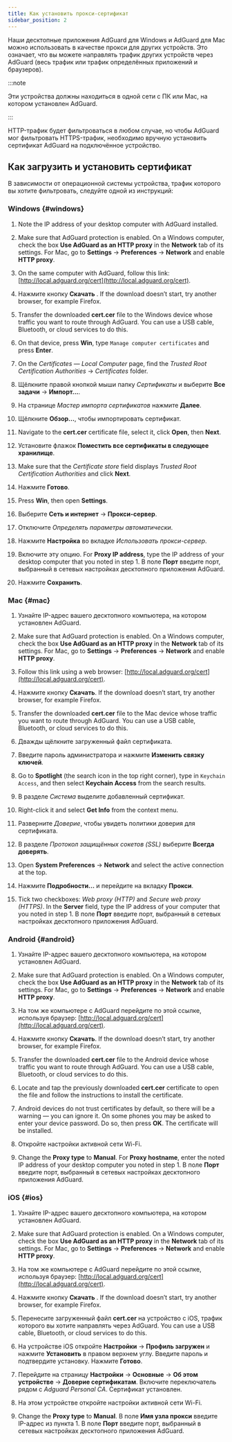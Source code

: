 ```yaml
---
title: Как установить прокси-сертификат
sidebar_position: 2
---
```


Наши десктопные приложения AdGuard для Windows и AdGuard для Mac можно использовать в качестве прокси для других устройств. Это означает, что вы можете направлять трафик других устройств через AdGuard (весь трафик или трафик определённых приложений и браузеров).

:::note

Эти устройства должны находиться в одной сети с ПК или Mac, на котором установлен AdGuard.

:::

HTTP-трафик будет фильтроваться в любом случае, но чтобы AdGuard мог фильтровать HTTPS-трафик, необходимо вручную установить сертификат AdGuard на подключённое устройство.

## Как загрузить и установить сертификат

В зависимости от операционной системы устройства, трафик которого вы хотите фильтровать, следуйте одной из инструкций:

### Windows {#windows}

1. Note the IP address of your desktop computer with AdGuard installed.

1. Make sure that AdGuard protection is enabled. On a Windows computer, check the box **Use AdGuard as an HTTP proxy** in the **Network** tab of its settings. For Mac, go to **Settings** → **Preferences** → **Network** and enable **HTTP proxy**.

1. On the same computer with AdGuard, follow this link: [http://local.adguard.org/cert](http://local.adguard.org/cert).

1. Нажмите кнопку **Скачать** . If the download doesn’t start, try another browser, for example Firefox.

1. Transfer the downloaded **cert.cer** file to the Windows device whose traffic you want to route through AdGuard. You can use a USB cable, Bluetooth, or cloud services to do this.

1. On that device, press **Win**, type `Manage computer certificates` and press **Enter**.

1. On the *Certificates — Local Computer* page, find the *Trusted Root Certification Authorities* → *Certificates* folder.

1. Щёлкните правой кнопкой мыши папку *Сертификаты* и выберите **Все задачи** → **Импорт...**.

1. На странице *Мастер импорта сертификатов* нажмите **Далее**.

1. Щёлкните **Обзор...**, чтобы импортировать сертификат.

1. Navigate to the **cert.cer** certificate file, select it, click **Open**, then **Next**.

1. Установите флажок **Поместить все сертификаты в следующее хранилище**.

1. Make sure that the *Certificate store* field displays *Trusted Root Certification Authorities* and click **Next**.

1. Нажмите **Готово**.

1. Press **Win**, then open **Settings**.

1. Выберите **Сеть и интернет** → **Прокси-сервер**.

1. Отключите *Определять параметры автоматически*.

1. Нажмите **Настройка** во вкладке *Использовать прокси-сервер*.

1. Включите эту опцию. For **Proxy IP address**, type the IP address of your desktop computer that you noted in step 1. В поле **Порт** введите порт, выбранный в сетевых настройках десктопного приложения AdGuard.

1. Нажмите **Сохранить**.

### Mac {#mac}

1. Узнайте IP-адрес вашего десктопного компьютера, на котором установлен AdGuard.

1. Make sure that AdGuard protection is enabled. On a Windows computer, check the box **Use AdGuard as an HTTP proxy** in the **Network** tab of its settings. For Mac, go to **Settings** → **Preferences** → **Network** and enable **HTTP proxy**.

1. Follow this link using a web browser: [http://local.adguard.org/cert](http://local.adguard.org/cert).

1. Нажмите кнопку **Скачать**. If the download doesn’t start, try another browser, for example Firefox.

1. Transfer the downloaded **cert.cer** file to the Mac device whose traffic you want to route through AdGuard. You can use a USB cable, Bluetooth, or cloud services to do this.

1. Дважды щёлкните загруженный файл сертификата.

1. Введите пароль администратора и нажмите **Изменить связку ключей**.

1. Go to **Spotlight** (the search icon in the top right corner), type in `Keychain Access`, and then select **Keychain Access** from the search results.

1. В разделе *Система* выделите добавленный сертификат.

1. Right-click it and select **Get Info** from the context menu.

1. Разверните *Доверие*, чтобы увидеть политики доверия для сертификата.

1. В разделе *Протокол защищённых сокетов (SSL)* выберите **Всегда доверять**.

1. Open **System Preferences** → **Network** and select the active connection at the top.

1. Нажмите **Подробности...** и перейдите на вкладку **Прокси**.

1. Tick two checkboxes: *Web proxy (HTTP)* and *Secure web proxy (HTTPS)*. In the **Server** field, type the IP address of your computer that you noted in step 1. В поле **Порт** введите порт, выбранный в сетевых настройках десктопного приложения AdGuard.

### Android {#android}

1. Узнайте IP-адрес вашего десктопного компьютера, на котором установлен AdGuard.

1. Make sure that AdGuard protection is enabled. On a Windows computer, check the box **Use AdGuard as an HTTP proxy** in the **Network** tab of its settings. For Mac, go to **Settings** → **Preferences** → **Network** and enable **HTTP proxy**.

1. На том же компьютере с AdGuard перейдите по этой ссылке, используя браузер: [http://local.adguard.org/cert](http://local.adguard.org/cert).

1. Нажмите кнопку **Скачать**. If the download doesn’t start, try another browser, for example Firefox.

1. Transfer the downloaded **cert.cer** file to the Android device whose traffic you want to route through AdGuard. You can use a USB cable, Bluetooth, or cloud services to do this.

1. Locate and tap the previously downloaded **cert.cer** certificate to open the file and follow the instructions to install the certificate.

1. Android devices do not trust certificates by default, so there will be a warning — you can ignore it. On some phones you may be asked to enter your device password. Do so, then press **OK**. The certificate will be installed.

1. Откройте настройки активной сети Wi-Fi.

1. Change the **Proxy type** to **Manual**. For **Proxy hostname**, enter the noted IP address of your desktop computer you noted in step 1. В поле **Порт** введите порт, выбранный в сетевых настройках десктопного приложения AdGuard.

### iOS {#ios}

1. Узнайте IP-адрес вашего десктопного компьютера, на котором установлен AdGuard.

1. Make sure that AdGuard protection is enabled. On a Windows computer, check the box **Use AdGuard as an HTTP proxy** in the **Network** tab of its settings. For Mac, go to **Settings** → **Preferences** → **Network** and enable **HTTP proxy**.

1. На том же компьютере с AdGuard перейдите по этой ссылке, используя браузер: [http://local.adguard.org/cert](http://local.adguard.org/cert).

1. Нажмите кнопку **Скачать** . If the download doesn’t start, try another browser, for example Firefox.

1. Перенесите загруженный файл **cert.cer** на устройство с iOS, трафик которого вы хотите направлять через AdGuard. You can use a USB cable, Bluetooth, or cloud services to do this.

1. На устройстве iOS откройте **Настройки** → **Профиль загружен** и нажмите **Установить** в правом верхнем углу. Введите пароль и подтвердите установку. Нажмите **Готово**.

1. Перейдите на страницу **Настройки** → **Основные** → **Об этом устройстве** → **Доверие сертификатам**. Включите переключатель рядом с *Adguard Personal CA*. Сертификат установлен.

1. На этом устройстве откройте настройки активной сети Wi-Fi.

1. Change the **Proxy type** to **Manual**. В поле **Имя узла прокси** введите IP-адрес из пункта 1. В поле **Порт** введите порт, выбранный в сетевых настройках десктопного приложения AdGuard.
